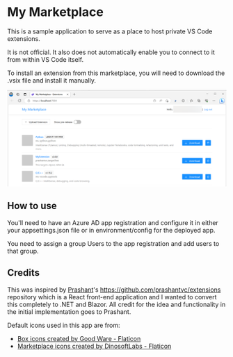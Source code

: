 # My Marketplace
This is a sample application to serve as a place to host private VS Code extensions.  

It is not official.  It also does not automatically enable you to connect to it from within VS Code itself.

To install an extension from this marketplace, you will need to download the .vsix file and install it manually.

![Screenshot of the home page of this app](docs/screenshot.png)


## How to use
You'll need to have an Azure AD app registration and configure it in either your appsettings.json file or in environment/config for the deployed app.

You need to assign a group Users to the app registration and add users to that group.

## Credits
This was inspired by [Prashant](https://github.com/prashantvc)'s https://github.com/prashantvc/extensions repository which is a React front-end application and I wanted to convert this completely to .NET and Blazor.  All credit for the idea and functionality in the initial implementation goes to Prashant.

Default icons used in this app are from:
- <a href="https://www.flaticon.com/free-icons/box" title="box icons">Box icons created by Good Ware - Flaticon</a>
- <a href="https://www.flaticon.com/free-icons/marketplace" title="marketplace icons">Marketplace icons created by DinosoftLabs - Flaticon</a>